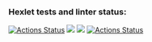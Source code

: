 ### Hexlet tests and linter status:
[![Actions Status](https://github.com/AleksKutsenko/difcalculator/workflows/hexlet-check/badge.svg)](https://github.com/AleksKutsenko/difcalculator/actions)
<a href="https://codeclimate.com/github/AleksKutsenko/difcalculator/maintainability"><img src="https://api.codeclimate.com/v1/badges/d7a3e51c367e051dbc4a/maintainability" /></a>
<a href="https://codeclimate.com/github/AleksKutsenko/difcalculator/test_coverage"><img src="https://api.codeclimate.com/v1/badges/d7a3e51c367e051dbc4a/test_coverage" /></a>
[![Actions Status](https://github.com/AleksKutsenko/difcalculator/workflows/action_tests/badge.svg)](https://github.com/AleksKutsenko/difcalculator/actions/workflows/action_tests.yml)
